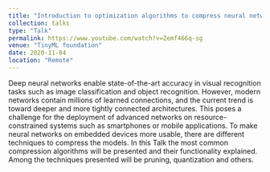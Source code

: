 ```yaml
---
title: "Introduction to optimization algorithms to compress neural networks"
collection: talks
type: "Talk"
permalink: https://www.youtube.com/watch?v=Zemf466q-sg
venue: "TinyML foundation"
date: 2020-11-04
location: "Remote"
---
```


Deep neural networks enable state-of-the-art accuracy in visual recognition tasks such as image classification and object recognition. However, modern networks contain millions of learned connections, and the current trend is toward deeper and more tightly connected architectures. This poses a challenge for the deployment of advanced networks on resource-constrained systems such as smartphones or mobile applications. To make neural networks on embedded devices more usable, there are different techniques to compress the models.
In this Talk the most common compression algorithms will be presented and their functionality explained. Among the techniques presented will be pruning, quantization and others.
